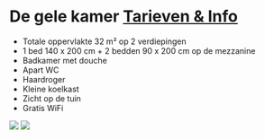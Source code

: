 # De gele kamer [Tarieven & Info](/nl/tarieven/)

* Totale oppervlakte 32 m² op 2 verdiepingen
* 1 bed 140 x 200 cm + 2 bedden 90 x 200 cm op de mezzanine
* Badkamer met douche
* Apart WC
* Haardroger
* Kleine koelkast 
* Zicht op de tuin
* Gratis WiFi

![](/images/chambre-jaune.jpg)
![](/images/chambre-jaune-detail.jpg)
